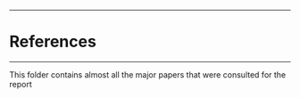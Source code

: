 ----
# References
------

This folder contains almost all the major papers that were consulted for the report 
